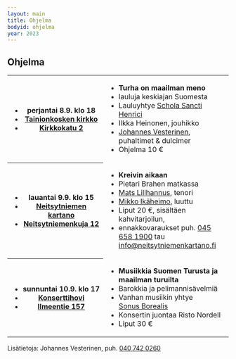 ```yaml
---
layout: main
title: Ohjelma
bodyid: ohjelma
year: 2023
---
```

## Ohjelma


<table>
<tr><th><ul>
<li>perjantai&nbsp;8.9.&nbsp;klo&nbsp;18</li>
<li><a href="../tapahtumapaikat/">Tainionkosken&nbsp;kirkko</a></li>
<li><a href="http://maps.google.com/?q=Kirkkokatu+2,+Imatra">Kirkkokatu 2</a></li>
</ul></th>

<td><ul>
<li><b>Turha on maailman meno</b></li>
<li>lauluja keskiajan Suomesta</li>
<li>Lauluyhtye <a href="../esiintyjat/schola-sancti-henrici/">Schola Sancti Henrici</a></li>
<li>Ilkka Heinonen, jouhikko</li>
<li><a href="../esiintyjat/vesteriset/">Johannes Vesterinen</a>, puhaltimet &amp; dulcimer</li>
<li>Ohjelma 10 €</li>
</ul></td></tr>

<tr><th><ul>
<li>lauantai&nbsp;9.9.&nbsp;klo&nbsp;15</li>
<li><a href="../tapahtumapaikat/">Neitsytniemen kartano</a></li>
<li><a href="https://www.google.com/maps?q=Neitsytniemenkuja+12,+Imatra">Neitsytniemenkuja 12</a></li>
</ul></th>

<td><ul>
<li><b>Kreivin aikaan</b></li>
<li>Pietari Brahen matkassa</li>
<li><a href="">Mats Lillhannus</a>, tenori</li>
<li><a href="">Mikko Ikäheimo</a>, luuttu</li>
<li>Liput 20 €, sisältäen kahvitarjoilun,</li>
<li>ennakkovaraukset puh.
<a href="tel:+358456581900">045 658 1900</a>
tau <a href="mailto:info@neitsytniemenkartano.fi">info@neitsytniemenkartano.fi</a></li>
</ul></td></tr>


<tr><th><ul>
<li>sunnuntai&nbsp;10.9.&nbsp;klo&nbsp;17</li>
<li><a href="../tapahtumapaikat/">Konserttihovi</a></li>
<li><a href="http://maps.google.fi/?q=Ilmeentie+157,+Imatra">Ilmeentie 157</a></li>
</ul></th>

<td><ul>
<li><b>Musiikkia Suomen Turusta ja maailman turuilta</b></li>
<li>Barokkia ja pelimannisävelmiä</li>
<li>Vanhan musiikin yhtye <a href="../esiintyjat/sonus-borealis/">Sonus&nbsp;Borealis</a></li>
<li>Konsertin juontaa Risto Nordell</li>
<li>Liput 30 €</li>
</ul></td></tr>

</table>

<p>Lisätietoja: Johannes Vesterinen, puh.
<a href="tel:+358407420260">040 742 0260</a></p>
